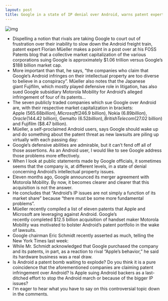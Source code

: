 ```yaml
---
layout: post
title: Google in a state of IP denial over Android, warns patent expert
---
```

![img](http://media.idownloadblog.com/wp-content/uploads/2010/07/Lawsuit-e1302038574242.jpg)
* Dispelling a notion that rivals are taking Google to court out of frustration over their inability to slow down the Android freight train, patent expert Florian Müeller makes a point in a post over at his FOSS Patents blog that a collective market capitalization of the various corporations suing Google is approximately $1.06 trillion versus Google’s $188 billion market cap.
* More important than that, he says, “the companies who claim that Google’s Android infringes on their intellectual property are too diverse to believe in a conspiracy”. Müeller also notes that the Japanese giant Fujifilm, which mostly played defensive role in litigation, has also sued Google subsidiary Motorola Mobility for Android’s alleged infringement of four of its patents…
* The seven publicly traded companies which sue Google over Android are, with their respective market capitalization in brackets: Apple ($565.68 billion), Microsoft ($246.9 billion), Nokia ($6.89 billion), Oracle ($144.42 billion), Gemalto ($6.52 billion), British Telecom ($27.02 billion) and Fujifilm ($8.47 billion).
* Müeller, a self-proclaimed Android users, says Google should wake up and do something about the patent threat as new lawsuits are piling up virtually with each passing day:
* Google’s defensive abilities are admirable, but it can’t fend off all of those assertions. As an Android user, I would like to see Google address those problems more effectively.
* When I look at public statements made by Google officials, it sometimes seems that the company is, at different levels, in a state of denial concerning Android’s intellectual property issues.
* Eleven months ago, Google announced its merger agreement with Motorola Mobility. By now, it becomes clearer and clearer that this acquisition is not the answer.
* He concludes that “Android’s IP issues are not simply a function of its market share” because “there must be some more fundamental problems”.
* Müeller recently compiled a list of eleven patents that Apple and Microsoft are leveraging against Android. Google’s recently completed $12.5 billion acquisition of handset maker Motorola Mobility was motivated to bolster Android’s patent portfolio in the wake of lawsuits.
* Google chairman Eric Schmidt recently asserted as much, telling the New York Times last week:
* While Mr. Schmidt acknowledged that Google purchased the company and its patents, in part, as a reaction to rival “Apple’s behavior,” he said its hardware business was a real draw.
* Is Android a patent bomb waiting to explode? Do you think it is a pure coincidence that the aforementioned companies are claiming patent infringement over Android? Is Apple suing Android backers as a last-ditched effort to stop the Android march or because of the bigger IP issues?
* I’m eager to hear what you have to say on this controversial topic down in the comments.

